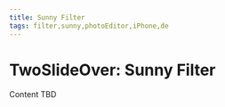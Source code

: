 ```yaml
---
title: Sunny Filter
tags: filter,sunny,photoEditor,iPhone,de
---
```


# TwoSlideOver: Sunny Filter

Content TBD
